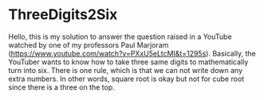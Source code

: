 # ThreeDigits2Six
Hello, this is my solution to answer the question raised in a YouTube watched by one of my professors Paul Marjoram (https://www.youtube.com/watch?v=PXxU5eLtcMI&t=1295s). Basically, the YouTuber wants to know how to take three same digits to mathematically turn into six. There is one rule, which is that we can not write down any extra numbers. In other words, square root is okay but not for cube root since there is a three on the top. 
